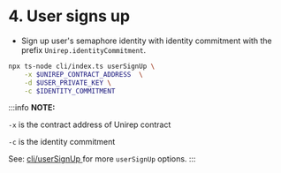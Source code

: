# 4. User signs up

* Sign up user's semaphore identity with identity commitment with the prefix `Unirep.identityCommitment`.

```bash
npx ts-node cli/index.ts userSignUp \
    -x $UNIREP_CONTRACT_ADDRESS  \
    -d $USER_PRIVATE_KEY \
    -c $IDENTITY_COMMITMENT
```

:::info
**NOTE:**&#x20;

`-x` is the contract address of Unirep contract&#x20;

`-c` is the identity commitment

See: [cli/userSignUp ](../../cli/user-sign-up.md#usersignup)for more `userSignUp` options.
:::
